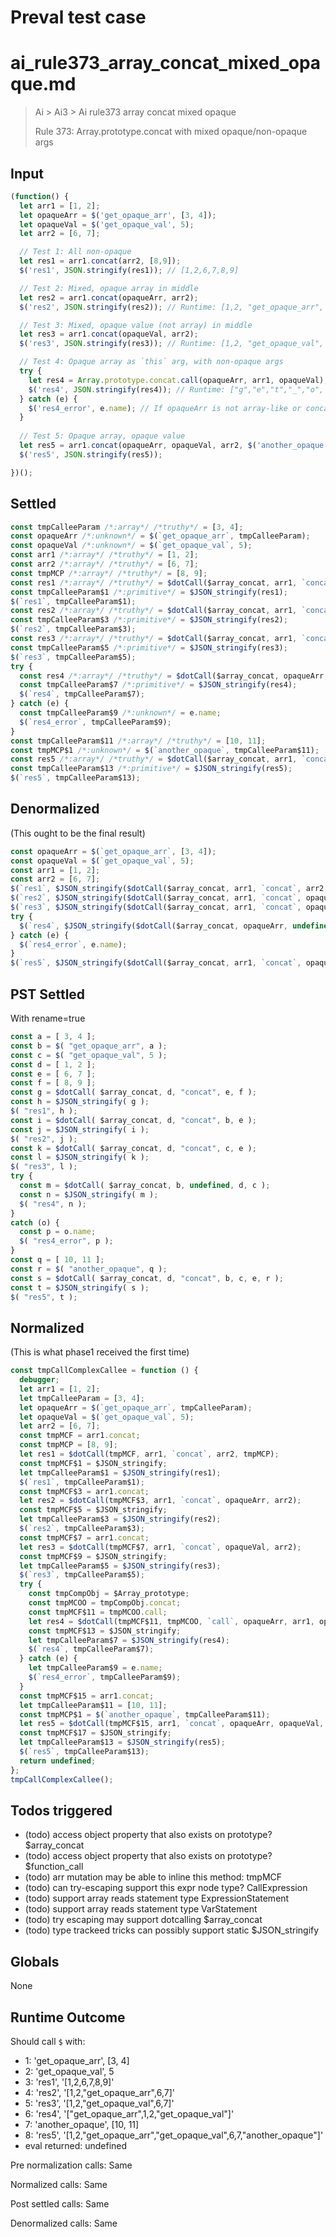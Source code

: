 # Preval test case

# ai_rule373_array_concat_mixed_opaque.md

> Ai > Ai3 > Ai rule373 array concat mixed opaque
>
> Rule 373: Array.prototype.concat with mixed opaque/non-opaque args

## Input

`````js filename=intro
(function() {
  let arr1 = [1, 2];
  let opaqueArr = $('get_opaque_arr', [3, 4]);
  let opaqueVal = $('get_opaque_val', 5);
  let arr2 = [6, 7];

  // Test 1: All non-opaque
  let res1 = arr1.concat(arr2, [8,9]);
  $('res1', JSON.stringify(res1)); // [1,2,6,7,8,9]

  // Test 2: Mixed, opaque array in middle
  let res2 = arr1.concat(opaqueArr, arr2);
  $('res2', JSON.stringify(res2)); // Runtime: [1,2, "get_opaque_arr", 6,7]

  // Test 3: Mixed, opaque value (not array) in middle
  let res3 = arr1.concat(opaqueVal, arr2);
  $('res3', JSON.stringify(res3)); // Runtime: [1,2, "get_opaque_val", 6,7]

  // Test 4: Opaque array as `this` arg, with non-opaque args
  try {
    let res4 = Array.prototype.concat.call(opaqueArr, arr1, opaqueVal);
    $('res4', JSON.stringify(res4)); // Runtime: ["g","e","t","_","o", ... ,1,2, "get_opaque_val"]
  } catch (e) {
    $('res4_error', e.name); // If opaqueArr is not array-like or concat fails
  }
  
  // Test 5: Opaque array, opaque value
  let res5 = arr1.concat(opaqueArr, opaqueVal, arr2, $('another_opaque', [10,11]));
  $('res5', JSON.stringify(res5));

})();
`````


## Settled


`````js filename=intro
const tmpCalleeParam /*:array*/ /*truthy*/ = [3, 4];
const opaqueArr /*:unknown*/ = $(`get_opaque_arr`, tmpCalleeParam);
const opaqueVal /*:unknown*/ = $(`get_opaque_val`, 5);
const arr1 /*:array*/ /*truthy*/ = [1, 2];
const arr2 /*:array*/ /*truthy*/ = [6, 7];
const tmpMCP /*:array*/ /*truthy*/ = [8, 9];
const res1 /*:array*/ /*truthy*/ = $dotCall($array_concat, arr1, `concat`, arr2, tmpMCP);
const tmpCalleeParam$1 /*:primitive*/ = $JSON_stringify(res1);
$(`res1`, tmpCalleeParam$1);
const res2 /*:array*/ /*truthy*/ = $dotCall($array_concat, arr1, `concat`, opaqueArr, arr2);
const tmpCalleeParam$3 /*:primitive*/ = $JSON_stringify(res2);
$(`res2`, tmpCalleeParam$3);
const res3 /*:array*/ /*truthy*/ = $dotCall($array_concat, arr1, `concat`, opaqueVal, arr2);
const tmpCalleeParam$5 /*:primitive*/ = $JSON_stringify(res3);
$(`res3`, tmpCalleeParam$5);
try {
  const res4 /*:array*/ /*truthy*/ = $dotCall($array_concat, opaqueArr, undefined, arr1, opaqueVal);
  const tmpCalleeParam$7 /*:primitive*/ = $JSON_stringify(res4);
  $(`res4`, tmpCalleeParam$7);
} catch (e) {
  const tmpCalleeParam$9 /*:unknown*/ = e.name;
  $(`res4_error`, tmpCalleeParam$9);
}
const tmpCalleeParam$11 /*:array*/ /*truthy*/ = [10, 11];
const tmpMCP$1 /*:unknown*/ = $(`another_opaque`, tmpCalleeParam$11);
const res5 /*:array*/ /*truthy*/ = $dotCall($array_concat, arr1, `concat`, opaqueArr, opaqueVal, arr2, tmpMCP$1);
const tmpCalleeParam$13 /*:primitive*/ = $JSON_stringify(res5);
$(`res5`, tmpCalleeParam$13);
`````


## Denormalized
(This ought to be the final result)

`````js filename=intro
const opaqueArr = $(`get_opaque_arr`, [3, 4]);
const opaqueVal = $(`get_opaque_val`, 5);
const arr1 = [1, 2];
const arr2 = [6, 7];
$(`res1`, $JSON_stringify($dotCall($array_concat, arr1, `concat`, arr2, [8, 9])));
$(`res2`, $JSON_stringify($dotCall($array_concat, arr1, `concat`, opaqueArr, arr2)));
$(`res3`, $JSON_stringify($dotCall($array_concat, arr1, `concat`, opaqueVal, arr2)));
try {
  $(`res4`, $JSON_stringify($dotCall($array_concat, opaqueArr, undefined, arr1, opaqueVal)));
} catch (e) {
  $(`res4_error`, e.name);
}
$(`res5`, $JSON_stringify($dotCall($array_concat, arr1, `concat`, opaqueArr, opaqueVal, arr2, $(`another_opaque`, [10, 11]))));
`````


## PST Settled
With rename=true

`````js filename=intro
const a = [ 3, 4 ];
const b = $( "get_opaque_arr", a );
const c = $( "get_opaque_val", 5 );
const d = [ 1, 2 ];
const e = [ 6, 7 ];
const f = [ 8, 9 ];
const g = $dotCall( $array_concat, d, "concat", e, f );
const h = $JSON_stringify( g );
$( "res1", h );
const i = $dotCall( $array_concat, d, "concat", b, e );
const j = $JSON_stringify( i );
$( "res2", j );
const k = $dotCall( $array_concat, d, "concat", c, e );
const l = $JSON_stringify( k );
$( "res3", l );
try {
  const m = $dotCall( $array_concat, b, undefined, d, c );
  const n = $JSON_stringify( m );
  $( "res4", n );
}
catch (o) {
  const p = o.name;
  $( "res4_error", p );
}
const q = [ 10, 11 ];
const r = $( "another_opaque", q );
const s = $dotCall( $array_concat, d, "concat", b, c, e, r );
const t = $JSON_stringify( s );
$( "res5", t );
`````


## Normalized
(This is what phase1 received the first time)

`````js filename=intro
const tmpCallComplexCallee = function () {
  debugger;
  let arr1 = [1, 2];
  let tmpCalleeParam = [3, 4];
  let opaqueArr = $(`get_opaque_arr`, tmpCalleeParam);
  let opaqueVal = $(`get_opaque_val`, 5);
  let arr2 = [6, 7];
  const tmpMCF = arr1.concat;
  const tmpMCP = [8, 9];
  let res1 = $dotCall(tmpMCF, arr1, `concat`, arr2, tmpMCP);
  const tmpMCF$1 = $JSON_stringify;
  let tmpCalleeParam$1 = $JSON_stringify(res1);
  $(`res1`, tmpCalleeParam$1);
  const tmpMCF$3 = arr1.concat;
  let res2 = $dotCall(tmpMCF$3, arr1, `concat`, opaqueArr, arr2);
  const tmpMCF$5 = $JSON_stringify;
  let tmpCalleeParam$3 = $JSON_stringify(res2);
  $(`res2`, tmpCalleeParam$3);
  const tmpMCF$7 = arr1.concat;
  let res3 = $dotCall(tmpMCF$7, arr1, `concat`, opaqueVal, arr2);
  const tmpMCF$9 = $JSON_stringify;
  let tmpCalleeParam$5 = $JSON_stringify(res3);
  $(`res3`, tmpCalleeParam$5);
  try {
    const tmpCompObj = $Array_prototype;
    const tmpMCOO = tmpCompObj.concat;
    const tmpMCF$11 = tmpMCOO.call;
    let res4 = $dotCall(tmpMCF$11, tmpMCOO, `call`, opaqueArr, arr1, opaqueVal);
    const tmpMCF$13 = $JSON_stringify;
    let tmpCalleeParam$7 = $JSON_stringify(res4);
    $(`res4`, tmpCalleeParam$7);
  } catch (e) {
    let tmpCalleeParam$9 = e.name;
    $(`res4_error`, tmpCalleeParam$9);
  }
  const tmpMCF$15 = arr1.concat;
  let tmpCalleeParam$11 = [10, 11];
  const tmpMCP$1 = $(`another_opaque`, tmpCalleeParam$11);
  let res5 = $dotCall(tmpMCF$15, arr1, `concat`, opaqueArr, opaqueVal, arr2, tmpMCP$1);
  const tmpMCF$17 = $JSON_stringify;
  let tmpCalleeParam$13 = $JSON_stringify(res5);
  $(`res5`, tmpCalleeParam$13);
  return undefined;
};
tmpCallComplexCallee();
`````


## Todos triggered


- (todo) access object property that also exists on prototype? $array_concat
- (todo) access object property that also exists on prototype? $function_call
- (todo) arr mutation may be able to inline this method: tmpMCF
- (todo) can try-escaping support this expr node type? CallExpression
- (todo) support array reads statement type ExpressionStatement
- (todo) support array reads statement type VarStatement
- (todo) try escaping may support dotcalling $array_concat
- (todo) type trackeed tricks can possibly support static $JSON_stringify


## Globals


None


## Runtime Outcome


Should call `$` with:
 - 1: 'get_opaque_arr', [3, 4]
 - 2: 'get_opaque_val', 5
 - 3: 'res1', '[1,2,6,7,8,9]'
 - 4: 'res2', '[1,2,"get_opaque_arr",6,7]'
 - 5: 'res3', '[1,2,"get_opaque_val",6,7]'
 - 6: 'res4', '["get_opaque_arr",1,2,"get_opaque_val"]'
 - 7: 'another_opaque', [10, 11]
 - 8: 'res5', '[1,2,"get_opaque_arr","get_opaque_val",6,7,"another_opaque"]'
 - eval returned: undefined

Pre normalization calls: Same

Normalized calls: Same

Post settled calls: Same

Denormalized calls: Same
